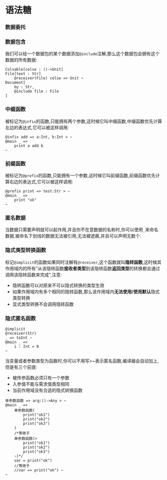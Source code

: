 # 语法糖
### 数据委托

### 数据包含
我们可以给一个数据包的某个数据添加`@include`注解,那么这个数据包会拥有这个数据的所有数据:
```
Colsable[colse : ()->Unit]
File[text : Str]
    @receiver(File) colse => Unit ~
Document[
    by : Str,
    @include file : File
]
```
### 中缀函数
被标记为`@infix`的函数,只能拥有两个参数,这时候它叫中缀函数,中缀函数优先计算左边的表达式,它可以被这样调用:
```
@infix add => a:Int, b:Int > ~
@main _ =>
    print a add b
~
```
### 前缀函数
被标记为`@prefix`的函数,只能拥有一个参数,这时候它叫前缀函数,前缀函数优先计算右边的表达式,它可以被这样调用:
```
@prefix print => test:Str > ~
@main _ =>
    print "ok"
~
```
### 匿名数据
当数据只需要声明就可以起作用,并且你不在意数据的名称时,你可以使用`_`来命名数据,被命名下划线的数据无法被引用,无法被遮蔽,并且可以声明无数个.
### 隐式类型转换函数
标记`@implicit`的函数如果同时注解有`@receiver`,这个函数就叫**隐转函数**,这时候其作用域内的所有"从该隐转函数**接收者类型**到该隐转函数**返回类型**的转换都会通过调用该隐转函数来完成",注意:
+ 隐转函数可以对原来不可以隐式转换的类型生效
+ 如果作用域内有多个相同的隐转函数,那么该作用域内**无法使用/使用默认**隐式类型转换
+ 显式类型转换不会调用隐转函数
### 隐式匿名函数
```
@implicit
@receiver(Str)
_ => toInt ~
@main _ =>
    i : Int = 0
~
```
当变量或者参数类型为函数时,你可以不用写>~表示匿名函数,编译器会自动加上,但是有三个前提:
+ 被传参函数必须只有一个参数
+ 入参值不能与需求值类型相同
+ 当前作用域没有合适的隐式转换函数
```
单参数函数 => arg:()->Any > ~
@main _ =>
    单参数函数(
        print("ok1")
        print("ok2")
        print("ok3")
    )
    /*等效于
    单参数函数(>
        print("ok1")
        print("ok2")
        print("ok3")
    ~)*/
    var = print("ok")
    //等效于
    //var => print("ok") ~
~
```